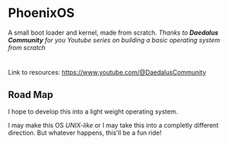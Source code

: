 # PhoenixOS
A small boot loader and kernel, made from scratch.
*Thanks to **Daedalus Community** for you Youtube series on building a basic operating system from scratch*
#
Link to resources:
https://www.youtube.com/@DaedalusCommunity

## Road Map
I hope to develop this into a light weight operating system.

I may make this OS *UNIX-like* or I may take this into a completly different direction. But whatever happens, this'll be a fun ride!

